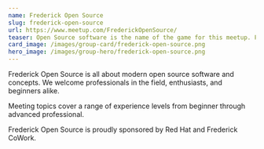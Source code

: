 ```yaml
---
name: Frederick Open Source
slug: frederick-open-source
url: https://www.meetup.com/FrederickOpenSource/
teaser: Open Source software is the name of the game for this meetup. Formerly known as KeyLUG (Linux User Group), Frederick Open Source explores exciting new and free software projects.
card_image: /images/group-card/frederick-open-source.png
hero_image: /images/group-hero/frederick-open-source.png
---
```

Frederick Open Source is all about modern open source software and concepts. We welcome professionals in the field, enthusiasts, and beginners alike.

Meeting topics cover a range of experience levels from beginner through advanced professional.

Frederick Open Source is proudly sponsored by Red Hat and Frederick CoWork.
